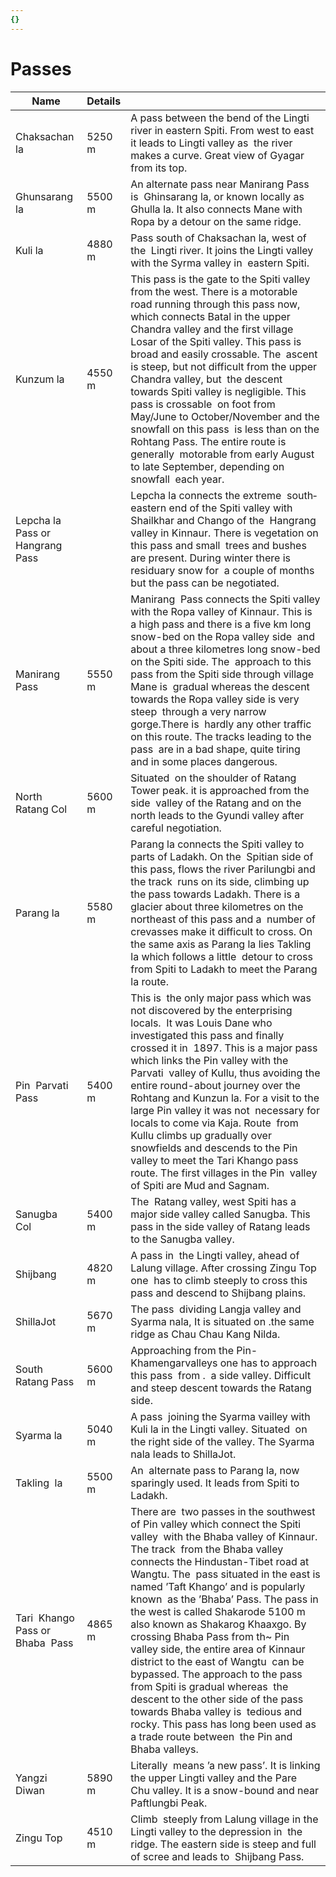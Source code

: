 ```yaml
---
{}
---
```

   
# Passes   
| Name                             | Details |                                                                                                                                                                                                                                                                                                                                                                                                                                                                                                                                                                                                                                                                                                                                                       |   
| -------------------------------- | ------- | ----------------------------------------------------------------------------------------------------------------------------------------------------------------------------------------------------------------------------------------------------------------------------------------------------------------------------------------------------------------------------------------------------------------------------------------------------------------------------------------------------------------------------------------------------------------------------------------------------------------------------------------------------------------------------------------------------------------------------------------------------- |   
| Chaksachan la                    | 5250 m  | A pass between the bend of the Lingti  river in eastern Spiti. From west to east it leads to Lingti valley as  the river makes a curve. Great view of Gyagar from its top.                                                                                                                                                                                                                                                                                                                                                                                                                                                                                                                                                                            |   
| Ghunsarang la                    | 5500 m  | An alternate pass near Manirang Pass is  Ghinsarang la, or known locally as Ghulla la. It also connects Mane with  Ropa by a detour on the same ridge.                                                                                                                                                                                                                                                                                                                                                                                                                                                                                                                                                                                                |   
| Kuli la                          | 4880 m  | Pass south of Chaksachan la, west of the  Lingti river. It joins the Lingti valley with the Syrma valley in  eastern Spiti.                                                                                                                                                                                                                                                                                                                                                                                                                                                                                                                                                                                                                           |   
| Kunzum la                        | 4550 m  | This pass is the gate to the Spiti valley  from the west. There is a motorable road running through this pass now,  which connects Batal in the upper Chandra valley and the first village  Losar of the Spiti valley. This pass is broad and easily crossable. The  ascent is steep, but not difficult from the upper Chandra valley, but  the descent towards Spiti valley is negligible. This pass is crossable  on foot from May/June to October/November and the snowfall on this pass  is less than on the Rohtang Pass. The entire route is generally  motorable from early August to late September, depending on snowfall  each year.                                                                                                        |   
| Lepcha la Pass or Hangrang Pass  |         | Lepcha la connects the extreme  south­eastern end of the Spiti valley with Shailkhar and Chango of the  Hangrang valley in Kinnaur. There is vegetation on this pass and small  trees and bushes are present. During winter there is residuary snow for  a couple of months but the pass can be negotiated.                                                                                                                                                                                                                                                                                                                                                                                                                                           |   
| Manirang  Pass                   | 5550 m  | Manirang  Pass connects the Spiti valley with the Ropa valley of Kinnaur. This is  a high pass and there is a five km long snow-bed on the Ropa valley side  and about a three kilometres long snow-bed on the Spiti side. The  approach to this pass from the Spiti side through village Mane is  gradual whereas the descent towards the Ropa valley side is very steep  through a very narrow gorge.There is  hardly any other traffic on this route. The tracks leading to the pass  are in a bad shape, quite tiring and in some places dangerous.                                                                                                                                                                                               |   
| North  Ratang Col                | 5600 m  | Situated  on the shoulder of Ratang Tower peak. it is approached from the side  valley of the Ratang and on the north leads to the Gyundi valley after  careful negotiation.                                                                                                                                                                                                                                                                                                                                                                                                                                                                                                                                                                          |   
| Parang la                        | 5580 m  | Parang la connects the Spiti valley to parts of Ladakh. On the  Spitian side of this pass, flows the river Parilungbi and the track  runs on its side, climbing up the pass towards Ladakh. There is a  glacier about three kilometres on the northeast of this pass and a  number of crevasses make it difficult to cross. On  the same axis as Parang la lies Takling la which follows a little  detour to cross from Spiti to Ladakh to meet the Parang la route.                                                                                                                                                                                                                                                                                  |   
| Pin  Parvati Pass                | 5400 m  | This is  the only major pass which was not discovered by the enterprising locals.  It was Louis Dane who investigated this pass and finally crossed it in  1897. This is a major pass which links the Pin valley with the Parvati  valley of Kullu, thus avoiding the entire round-about journey over the  Rohtang and Kunzun la. For a visit to the large Pin valley it was not  necessary for locals to come via Kaja. Route  from Kullu climbs up gradually over snowfields and descends to the Pin  valley to meet the Tari Khango pass route. The first villages in the Pin  valley of Spiti are Mud and Sagnam.                                                                                                                                 |   
| Sanugba  Col                     | 5400 m  | The  Ratang valley, west Spiti has a major side valley called Sanugba. This  pass in the side valley of Ratang leads to the Sanugba valley.                                                                                                                                                                                                                                                                                                                                                                                                                                                                                                                                                                                                           |   
| Shijbang                         | 4820 m  | A pass in  the Lingti valley, ahead of Lalung village. After crossing Zingu Top one  has to climb steeply to cross this pass and descend to Shijbang plains.                                                                                                                                                                                                                                                                                                                                                                                                                                                                                                                                                                                          |   
| ShillaJot                        | 5670 m  | The pass  dividing Langja valley and Syarma nala, It is situated on .the same  ridge as Chau Chau Kang Nilda.                                                                                                                                                                                                                                                                                                                                                                                                                                                                                                                                                                                                                                         |   
| South  Ratang Pass               | 5600 m  | Approaching from the Pin-Khamengarvalleys one has to approach this pass  from .  a side valley. Difficult and steep descent towards the Ratang side.                                                                                                                                                                                                                                                                                                                                                                                                                                                                                                                                                                                                  |   
| Syarma la                        | 5040 m  | A pass  joining the Syarma vailley with Kuli la in the Lingti valley. Situated  on the right side of the valley. The Syarma nala leads to ShillaJot.                                                                                                                                                                                                                                                                                                                                                                                                                                                                                                                                                                                                  |   
| Takling  la                      | 5500 m  | An  alternate pass to Parang la, now sparingly used. It leads from Spiti to  Ladakh.                                                                                                                                                                                                                                                                                                                                                                                                                                                                                                                                                                                                                                                                  |   
| Tari  Khango Pass or Bhaba  Pass | 4865 m  | There are  two passes in the southwest of Pin valley which connect the Spiti valley  with the Bhaba valley of Kinnaur. The track  from the Bhaba valley connects the Hindustan-Tibet road at Wangtu. The  pass situated in the east is named ’Taft Khango’ and is popularly known  as the ’Bhaba’ Pass. The pass in the west is called Shakarode 5100 m also known as Shakarog Khaaxgo. By crossing Bhaba Pass from th~ Pin  valley side, the entire area of Kinnaur district to the east of Wangtu  can be bypassed. The approach to the pass from Spiti is gradual whereas  the descent to the other side of the pass towards Bhaba valley is  tedious and rocky. This pass has long been used as a trade route between  the Pin and Bhaba valleys. |   
| Yangzi  Diwan                    | 5890 m  | Literally  means ’a new pass’. It is linking the upper Lingti valley and the Pare  Chu valley. It is a snow-bound and near Paftlungbi Peak.                                                                                                                                                                                                                                                                                                                                                                                                                                                                                                                                                                                                           |   
| Zingu Top                        | 4510 m  | Climb  steeply from Lalung village in the Lingti valley to the depression in  the ridge. The eastern side is steep and full of scree and leads to  Shijbang Pass.                                                                                                                                                                                                                                                                                                                                                                                                                                                                                                                                                                                     |
